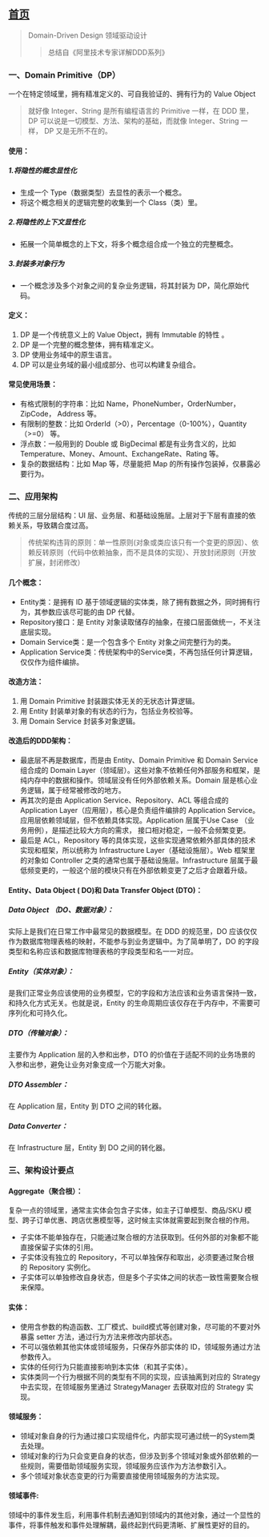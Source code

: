 ## [首页](https://kingkh1995.github.io/blog/)
> Domain-Driven Design 领域驱动设计
>> 总结自《阿里技术专家详解DDD系列》

### 一、Domain Primitive（DP）
一个在特定领域里，拥有精准定义的、可自我验证的、拥有行为的 Value Object
> 就好像 Integer、String 是所有编程语言的 Primitive 一样，在 DDD 里， DP 可以说是一切模型、方法、架构的基础，而就像 Integer、String 一样， DP 又是无所不在的。

#### 使用：

##### 1.将隐性的概念显性化
  - 生成一个 Type（数据类型）去显性的表示一个概念。
  - 将这个概念相关的逻辑完整的收集到一个 Class（类）里。

##### 2.将隐性的上下文显性化
  - 拓展一个简单概念的上下文，将多个概念组合成一个独立的完整概念。

##### 3.封装多对象行为
  - 一个概念涉及多个对象之间的复杂业务逻辑，将其封装为 DP，简化原始代码。

#### 定义：
  1. DP 是一个传统意义上的 Value Object，拥有 Immutable 的特性 。
  2. DP 是一个完整的概念整体，拥有精准定义。
  3. DP 使用业务域中的原生语言。
  4. DP 可以是业务域的最小组成部分、也可以构建复杂组合。

#### 常见使用场景：
  - 有格式限制的字符串：比如 Name，PhoneNumber，OrderNumber，ZipCode， Address 等。
  - 有限制的整数：比如 OrderId（>0），Percentage（0-100%），Quantity（>=0） 等。
  - 浮点数：一般用到的 Double 或 BigDecimal 都是有业务含义的，比如 Temperature、Money、Amount、ExchangeRate、Rating 等。
  - 复杂的数据结构：比如 Map 等，尽量能把 Map 的所有操作包装掉，仅暴露必要行为。

### 二、应用架构
传统的三层分层结构：UI 层、业务层、和基础设施层。上层对于下层有直接的依 赖关系，导致耦合度过高。
> 传统架构违背的原则：单一性原则(对象或类应该只有一个变更的原因）、依赖反转原则（代码中依赖抽象，而不是具体的实现）、开放封闭原则（开放扩展，封闭修改）

#### 几个概念：
  - Entity类：是拥有 ID 基于领域逻辑的实体类，除了拥有数据之外，同时拥有行为，其参数应该尽可能的由 DP 代替。
  - Repository接口：是 Entity 对象读取储存的抽象，在接口层面做统一，不关注底层实现。
  - Domain Service类：是一个包含多个 Entity 对象之间完整行为的类。
  - Application Service类：传统架构中的Service类，不再包括任何计算逻辑，仅仅作为组件编排。

#### 改造方法：
  1. 用 Domain Primitive 封装跟实体无关的无状态计算逻辑。
  2. 用 Entity 封装单对象的有状态的行为，包括业务校验等。
  3. 用 Domain Service 封装多对象逻辑。

#### 改造后的DDD架构：
  - 最底层不再是数据库，而是由 Entity、Domain Primitive 和 Domain Service 组合成的 Domain Layer（领域层）。这些对象不依赖任何外部服务和框架，是纯内存中的数据和操作。领域层没有任何外部依赖关系。Domain 层是核心业务逻辑，属于经常被修改的地方。
  - 再其次的是由 Application Service、Repository、ACL 等组合成的 Application Layer（应用层），核心是负责组件编排的 Application Service。 应用层依赖领域层，但不依赖具体实现。Application 层属于Use Case （业务用例），是描述比较大方向的需求， 接口相对稳定，一般不会频繁变更。
  - 最后是 ACL，Repository 等的具体实现，这些实现通常依赖外部具体的技术实现和框架，所以统称为 Infrastructure Layer（基础设施层）。Web 框架里的对象如 Controller 之类的通常也属于基础设施层。Infrastructure 层属于最低频变更的，一般这个层的模块只有在外部依赖变更了之后才会跟着升级。

#### Entity、Data Object ( DO)和 Data Transfer Object (DTO)：

##### Data Object （DO、数据对象）：
实际上是我们在日常工作中最常见的数据模型。在 DDD 的规范里，DO 应该仅仅作为数据库物理表格的映射，不能参与到业务逻辑中。为了简单明了，DO 的字段类型和名称应该和数据库物理表格的字段类型和名一一对应。

##### Entity（实体对象）：
是我们正常业务应该使用的业务模型，它的字段和方法应该和业务语言保持一致，和持久化方式无关。也就是说，Entity 的生命周期应该仅存在于内存中，不需要可序列化和可持久化。

##### DTO（传输对象）：
主要作为 Application 层的入参和出参，DTO 的价值在于适配不同的业务场景的入参和出参，避免让业务对象变成一个万能大对象。

##### DTO Assembler：
在 Application 层，Entity 到 DTO 之间的转化器。

##### Data Converter：
在 Infrastructure 层，Entity 到 DO  之间的转化器。

### 三、架构设计要点

#### Aggregate（聚合根）：
复杂一点的领域里，通常主实体会包含子实体，如主子订单模型、商品/SKU 模型、跨子订单优惠、跨店优惠模型等，这时候主实体就需要起到聚合根的作用。
- 子实体不能单独存在，只能通过聚合根的方法获取到。任何外部的对象都不能直接保留子实体的引用。
- 子实体没有独立的 Repository，不可以单独保存和取出，必须要通过聚合根的 Repository 实例化。
- 子实体可以单独修改自身状态，但是多个子实体之间的状态一致性需要聚合根来保障。

#### 实体：
- 使用含参数的构造函数、工厂模式、build模式等创建对象，尽可能的不要对外暴露 setter 方法，通过行为方法来修改内部状态。
- 不可以强依赖其他实体或领域服务，只保存外部实体的 ID，领域服务通过方法参数传入。
- 实体的任何行为只能直接影响到本实体（和其子实体）。
- 实体类同一个行为根据不同的类型有不同的实现，应该抽离到对应的 Strategy 中去实现，在领域服务里通过 StrategyManager 去获取对应的 Strategy 实现。

#### 领域服务：
- 领域对象自身的行为通过接口实现组件化，内部实现可通过统一的System类去处理。
- 领域对象的行为只会变更自身的状态，但涉及到多个领域对象或外部依赖的一些规则，需要借助领域服务实现，领域服务应该作为方法参数引入。
- 多个领域对象状态变更的行为需要直接使用领域服务的方法实现。

#### 领域事件:
领域中的事件发生后，利用事件机制去通知到领域内的其他对象，通过一个显性的事件，将事件触发和事件处理解耦，最终起到代码更清晰、扩展性更好的目的。
